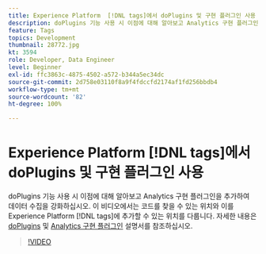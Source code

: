 ```yaml
---
title: Experience Platform  [!DNL tags]에서 doPlugins 및 구현 플러그인 사용
description: doPlugins 기능 사용 시 이점에 대해 알아보고 Analytics 구현 플러그인을 추가하여 데이터 수집을 강화하십시오.
feature: Tags
topics: Development
thumbnail: 28772.jpg
kt: 3594
role: Developer, Data Engineer
level: Beginner
exl-id: ffc3863c-4875-4502-a572-b344a5ec34dc
source-git-commit: 2d758e03110f8a9f4fdccfd2174af1fd256bbdb4
workflow-type: tm+mt
source-wordcount: '82'
ht-degree: 100%

---
```


# Experience Platform [!DNL tags]에서 doPlugins 및 구현 플러그인 사용

doPlugins 기능 사용 시 이점에 대해 알아보고 Analytics 구현 플러그인을 추가하여 데이터 수집을 강화하십시오. 이 비디오에서는 코드를 찾을 수 있는 위치와 이를 Experience Platform [!DNL tags]에 추가할 수 있는 위치를 다룹니다. 자세한 내용은 [doPlugins](https://experienceleague.adobe.com/docs/analytics/implementation/vars/functions/doplugins.html) 및 [Analytics 구현 플러그인](https://experienceleague.adobe.com/docs/analytics/implementation/vars/plugins/impl-plugins.html) 설명서를 참조하십시오.

>[!VIDEO](https://video.tv.adobe.com/v/28772/?quality=12&learn=on)
